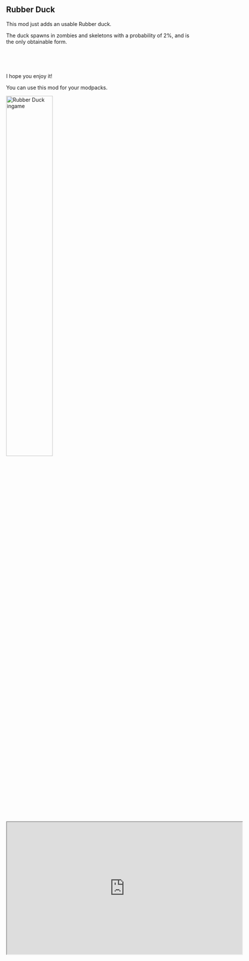 <h2>Rubber Duck</h2>
<p>This mod just adds an usable Rubber duck.</p>
<p>The duck spawns in zombies and skeletons with a probability of 2%, and is the only obtainable form.</p>
<p>&nbsp;</p>
<p>&nbsp;</p>
<p>I hope you enjoy it!</p>
<p>You can use this mod for your modpacks.</p>
<p><img src="https://i.imgur.com/y6Nj3us.jpg" alt="Rubber Duck ingame" width="50%" /></p>
<p><iframe allowfullscreen="allowfullscreen" src="https://www.youtube.com/embed/_5uGYPgpjC8?wmode=transparent" height="358" width="638"></iframe></p>
